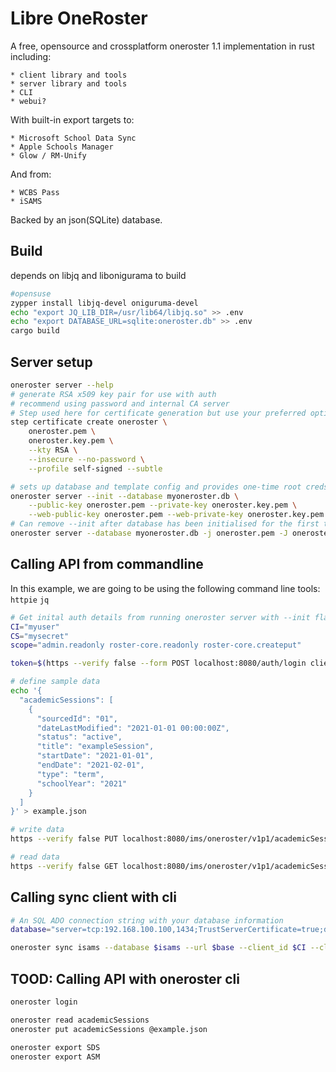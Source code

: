 # Libre OneRoster

A free, opensource and crossplatform oneroster 1.1 implementation in rust including:

    * client library and tools
    * server library and tools
    * CLI
    * webui?

With built-in export targets to:
    
    * Microsoft School Data Sync
    * Apple Schools Manager
    * Glow / RM-Unify

And from:
    
    * WCBS Pass
    * iSAMS

Backed by an json(SQLite) database.

## Build 

depends on libjq and libonigurama to build

```bash
#opensuse
zypper install libjq-devel oniguruma-devel
echo "export JQ_LIB_DIR=/usr/lib64/libjq.so" >> .env
echo "export DATABASE_URL=sqlite:oneroster.db" >> .env
cargo build 
```

## Server setup

```bash
oneroster server --help
# generate RSA x509 key pair for use with auth
# recommend using password and internal CA server
# Step used here for certificate generation but use your preferred option (openssl, certreq, etc)
step certificate create oneroster \
    oneroster.pem \
    oneroster.key.pem \
    --kty RSA \
    --insecure --no-password \
    --profile self-signed --subtle

# sets up database and template config and provides one-time root creds
oneroster server --init --database myoneroster.db \
    --public-key oneroster.pem --private-key oneroster.key.pem \
    --web-public-key oneroster.pem --web-private-key oneroster.key.pem
# Can remove --init after database has been initialised for the first time
oneroster server --database myoneroster.db -j oneroster.pem -J oneroster.key.pem -w oneroster.pem -W oneroster.key.pem
```

## Calling API from commandline

In this example, we are going to be using the following command line tools: `httpie` `jq`
```bash
# Get inital auth details from running oneroster server with --init flag
CI="myuser"
CS="mysecret"
scope="admin.readonly roster-core.readonly roster-core.createput"

token=$(https --verify false --form POST localhost:8080/auth/login client_id=$CI client_secret=$CS scope="$scope" | jq .access_token | xargs)

# define sample data
echo '{
  "academicSessions": [
    {
      "sourcedId": "01",
      "dateLastModified": "2021-01-01 00:00:00Z",
      "status": "active",
      "title": "exampleSession",
      "startDate": "2021-01-01",
      "endDate": "2021-02-01",
      "type": "term",
      "schoolYear": "2021"
    }
  ]
}' > example.json

# write data
https --verify false PUT localhost:8080/ims/oneroster/v1p1/academicSessions Authorization:"Bearer $token" < example.json

# read data
https --verify false GET localhost:8080/ims/oneroster/v1p1/academicSessions Authorization:"Bearer $token"
```


## Calling sync client with cli
```bash
# An SQL ADO connection string with your database information
database="server=tcp:192.168.100.100,1434;TrustServerCertificate=true;database=myDbInstance;username=onerosterService;password=aPassword;encrypt=true"

oneroster sync isams --database $isams --url $base --client_id $CI --client_secret $CS --scope roster-core.createput --year 2020
```

## TOOD: Calling API with oneroster cli
```bash
oneroster login

oneroster read academicSessions
oneroster put academicSessions @example.json

oneroster export SDS
oneroster export ASM
```
